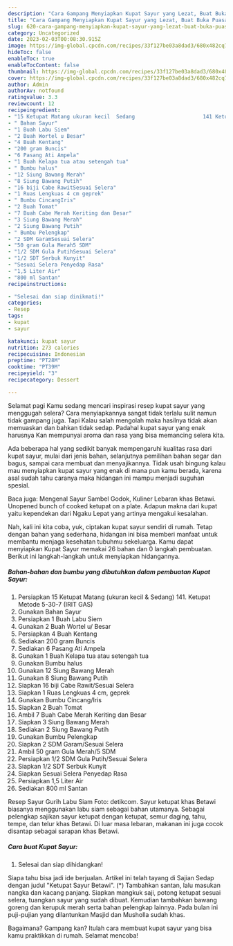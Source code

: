 ```yaml
---
description: "Cara Gampang Menyiapkan Kupat Sayur yang Lezat, Buat Buka Puasa}"
title: "Cara Gampang Menyiapkan Kupat Sayur yang Lezat, Buat Buka Puasa}"
slug: 620-cara-gampang-menyiapkan-kupat-sayur-yang-lezat-buat-buka-puasa
category: Uncategorized
date: 2023-02-03T00:08:30.915Z
image: https://img-global.cpcdn.com/recipes/33f127be03a8dad3/680x482cq70/kupat-sayur-foto-resep-utama.jpg
hideToc: false
enableToc: true
enableTocContent: false
thumbnail: https://img-global.cpcdn.com/recipes/33f127be03a8dad3/680x482cq70/kupat-sayur-foto-resep-utama.jpg
cover: https://img-global.cpcdn.com/recipes/33f127be03a8dad3/680x482cq70/kupat-sayur-foto-resep-utama.jpg
author: Admin
authorAv: notfound
ratingvalue: 3.3
reviewcount: 12
recipeingredient:
- "15 Ketupat Matang ukuran kecil  Sedang                      141 Ketupat Metode 5307 IRIT GAS"
- " Bahan Sayur"
- "1 Buah Labu Siem"
- "2 Buah Wortel u Besar"
- "4 Buah Kentang"
- "200 gram Buncis"
- "6 Pasang Ati Ampela"
- "1 Buah Kelapa tua atau setengah tua"
- " Bumbu halus"
- "12 Siung Bawang Merah"
- "8 Siung Bawang Putih"
- "16 biji Cabe RawitSesuai Selera"
- "1 Ruas Lengkuas 4 cm geprek"
- " Bumbu CincangIris"
- "2 Buah Tomat"
- "7 Buah Cabe Merah Keriting dan Besar"
- "3 Siung Bawang Merah"
- "2 Siung Bawang Putih"
- " Bumbu Pelengkap"
- "2 SDM GaramSesuai Selera"
- "50 gram Gula Merah5 SDM"
- "1/2 SDM Gula PutihSesuai Selera"
- "1/2 SDT Serbuk Kunyit"
- "Sesuai Selera Penyedap Rasa"
- "1,5 Liter Air"
- "800 ml Santan"
recipeinstructions:

- "Selesai dan siap dinikmati!"
categories:
- Resep
tags:
- kupat
- sayur

katakunci: kupat sayur 
nutrition: 273 calories
recipecuisine: Indonesian
preptime: "PT28M"
cooktime: "PT39M"
recipeyield: "3"
recipecategory: Dessert

---
```



Selamat pagi Kamu sedang mencari inspirasi resep kupat sayur yang menggugah selera? Cara menyiapkannya sangat tidak terlalu sulit namun tidak gampang juga. Tapi Kalau salah mengolah maka hasilnya tidak akan memuaskan dan bahkan tidak sedap. Padahal kupat sayur yang enak harusnya Kan mempunyai aroma dan rasa yang bisa memancing selera kita.


Ada beberapa hal yang sedikit banyak mempengaruhi kualitas rasa dari kupat sayur, mulai dari jenis bahan, selanjutnya pemilihan bahan segar dan bagus, sampai cara membuat dan menyajikannya. Tidak usah bingung kalau mau menyiapkan kupat sayur yang enak di mana pun kamu berada, karena asal sudah tahu caranya maka hidangan ini mampu menjadi suguhan spesial.

Baca juga: Mengenal Sayur Sambel Godok, Kuliner Lebaran khas Betawi. Unopened bunch of cooked ketupat on a plate. Adapun makna dari kupat yaitu kependekan dari Ngaku Lepat yang artinya mengakui kesalahan.


Nah, kali ini kita coba, yuk, ciptakan kupat sayur sendiri di rumah. Tetap dengan bahan yang sederhana, hidangan ini bisa memberi manfaat untuk membantu menjaga kesehatan tubuhmu sekeluarga. Kamu dapat menyiapkan Kupat Sayur memakai 26 bahan dan 0 langkah pembuatan. Berikut ini langkah-langkah untuk menyiapkan hidangannya.

<!--inarticleads1-->

##### Bahan-bahan dan bumbu yang dibutuhkan dalam pembuatan Kupat Sayur:

1. Persiapkan 15 Ketupat Matang (ukuran kecil &amp; Sedang)                      141. Ketupat Metode 5-30-7 (IRIT GAS)
1. Gunakan  Bahan Sayur
1. Persiapkan 1 Buah Labu Siem
1. Gunakan 2 Buah Wortel u/ Besar
1. Persiapkan 4 Buah Kentang
1. Sediakan 200 gram Buncis
1. Sediakan 6 Pasang Ati Ampela
1. Gunakan 1 Buah Kelapa tua atau setengah tua
1. Gunakan  Bumbu halus
1. Gunakan 12 Siung Bawang Merah
1. Gunakan 8 Siung Bawang Putih
1. Siapkan 16 biji Cabe Rawit/Sesuai Selera
1. Siapkan 1 Ruas Lengkuas 4 cm, geprek
1. Gunakan  Bumbu Cincang/Iris
1. Siapkan 2 Buah Tomat
1. Ambil 7 Buah Cabe Merah Keriting dan Besar
1. Siapkan 3 Siung Bawang Merah
1. Sediakan 2 Siung Bawang Putih
1. Gunakan  Bumbu Pelengkap
1. Siapkan 2 SDM Garam/Sesuai Selera
1. Ambil 50 gram Gula Merah/5 SDM
1. Persiapkan 1/2 SDM Gula Putih/Sesuai Selera
1. Siapkan 1/2 SDT Serbuk Kunyit
1. Siapkan Sesuai Selera Penyedap Rasa
1. Persiapkan 1,5 Liter Air
1. Sediakan 800 ml Santan


Resep Sayur Gurih Labu Siam Foto: detikcom. Sayur ketupat khas Betawi biasanya menggunakan labu siam sebagai bahan utamanya. Sebagai pelengkap sajikan sayur ketupat dengan ketupat, semur daging, tahu, tempe, dan telur khas Betawi. Di luar masa lebaran, makanan ini juga cocok disantap sebagai sarapan khas Betawi. 

<!--inarticleads2-->

##### Cara buat Kupat Sayur:


1. Selesai dan siap dihidangkan!

Siapa tahu bisa jadi ide berjualan. Artikel ini telah tayang di Sajian Sedap dengan judul &#34;Ketupat Sayur Betawi&#34;. (*) Tambahkan santan, lalu masukan nangka dan kacang panjang. Siapkan mangkuk saji, potong ketupat sesuai selera, tuangkan sayur yang sudah dibuat. Kemudian tambahkan bawang goreng dan kerupuk merah serta bahan pelengkap lainnya. Pada bulan ini puji-pujian yang dilantunkan Masjid dan Musholla sudah khas. 

Bagaimana? Gampang kan? Itulah cara membuat kupat sayur yang bisa kamu praktikkan di rumah. Selamat mencoba!
